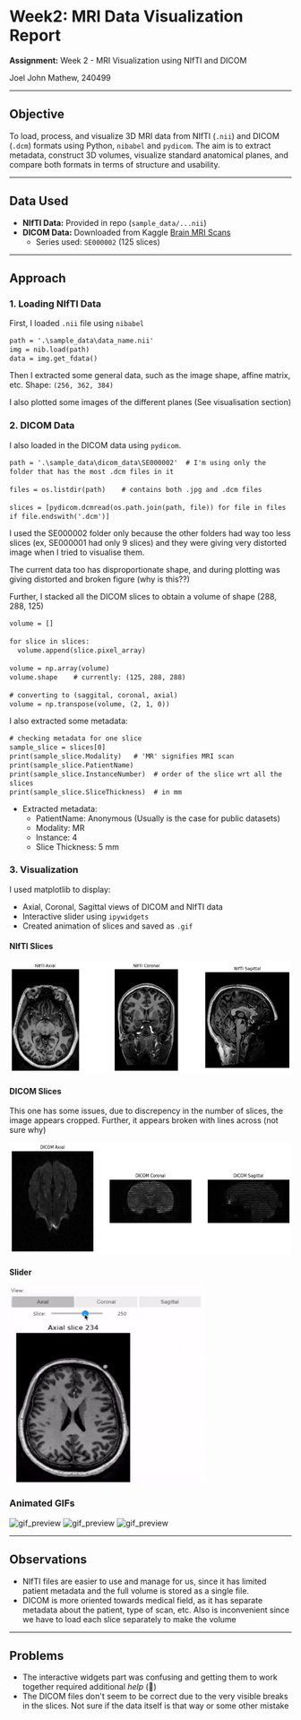 # Week2: MRI Data Visualization Report

**Assignment:** Week 2 - MRI Visualization using NIfTI and DICOM

Joel John Mathew, 240499

---

## Objective

To load, process, and visualize 3D MRI data from NIfTI (`.nii`) and DICOM (`.dcm`) formats using Python, `nibabel` and `pydicom`. The aim is to extract metadata, construct 3D volumes, visualize standard anatomical planes, and compare both formats in terms of structure and usability.

---

## Data Used

- **NIfTI Data:** Provided in repo (`sample_data/...nii`)
- **DICOM Data:** Downloaded from Kaggle [Brain MRI Scans](https://www.kaggle.com/datasets/trainingdatapro/dicom-brain-dataset)
  - Series used: `SE000002` (125 slices)

---

## Approach

### 1. **Loading NIfTI Data**
  First, I loaded `.nii` file using `nibabel`
  ```
  path = '.\sample_data\data_name.nii'
  img = nib.load(path)
  data = img.get_fdata()
  ```
  Then I extracted some general data, such as the image shape, affine matrix, etc.
  Shape: `(256, 362, 384)`

  I also plotted some images of the different planes (See visualisation section)

### 2. **DICOM Data**
  I also loaded in the DICOM data using `pydicom`.
  ```
  path = '.\sample_data\dicom_data\SE000002'  # I'm using only the folder that has the most .dcm files in it

  files = os.listdir(path)    # contains both .jpg and .dcm files

  slices = [pydicom.dcmread(os.path.join(path, file)) for file in files if file.endswith('.dcm')]
  ```
  I used the SE000002 folder only because the other folders had way too less slices (ex, SE000001 had only 9 slices) and they were giving very distorted image when I tried to visualise them.

  The current data too has disproportionate shape, and during plotting was giving distorted and broken figure (why is this??)

  Further, I stacked all the DICOM slices to obtain a volume of shape (288, 288, 125)
  ```
  volume = []

  for slice in slices:
    volume.append(slice.pixel_array)

  volume = np.array(volume)
  volume.shape    # currently: (125, 288, 288)

  # converting to (saggital, coronal, axial)
  volume = np.transpose(volume, (2, 1, 0))
  ```

  I also extracted some metadata:
  ```
  # checking metadata for one slice
  sample_slice = slices[0]
  print(sample_slice.Modality)   # 'MR' signifies MRI scan
  print(sample_slice.PatientName)
  print(sample_slice.InstanceNumber)  # order of the slice wrt all the slices
  print(sample_slice.SliceThickness)  # in mm
  ```

- Extracted metadata:
  - PatientName: Anonymous (Usually is the case for public datasets)
  - Modality: MR
  - Instance: 4
  - Slice Thickness: 5 mm

### 3. **Visualization**
I used matplotlib to display:
- Axial, Coronal, Sagittal views of DICOM and NIfTI data
- Interactive slider using `ipywidgets`
- Created animation of slices and saved as `.gif`


#### **NIfTI Slices**  

<img src=".\imgs\nifti_slices.png" alt="nii" width="600" height="200">

#### **DICOM Slices**  
This one has some issues, due to discrepency in the number of slices, the image appears cropped. Further, it appears broken with lines across (not sure why)

<img src=".\imgs\dicom_slices.png" alt="dcm" width="600" height="200">

#### **Slider**  

<img src=".\imgs\slider.gif" alt="slider" width="350" height="350">

### **Animated GIFs**
<img src=".\imgs\nii_ani_axi.gif" alt="gif_preview" width="200" height="150">
<img src=".\imgs\nii_ani_cor.gif" alt="gif_preview" width="200" height="150">
<img src=".\imgs\nii_ani_sag.gif" alt="gif_preview" width="200" height="150">

---


## Observations

- NIfTI files are easier to use and manage for us, since it has limited patient metadata and the full volume is stored as a single file.
- DICOM is more oriented towards medical field, as it has separate metadata about the patient, type of scan, etc. Also is inconvenient since we have to load each slice separately to make the volume

---

## Problems

- The interactive widgets part was confusing and getting them to work together required additional _help_ (🥲)
- The DICOM files don't seem to be correct due to the very visible breaks in the slices. Not sure if the data itself is that way or some other mistake

